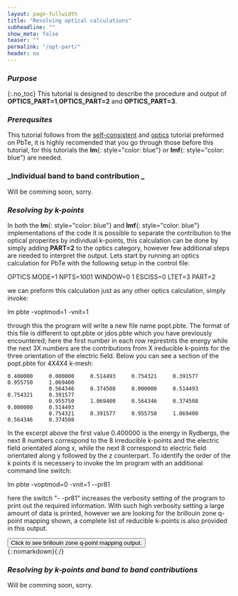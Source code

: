 ```yaml
---
layout: page-fullwidth
title: "Resolving optical calculations"
subheadline: ""
show_meta: false
teaser: ""
permalink: "/opt-part/"
header: no
---
```


### _Purpose_
{:.no_toc}
This tutorial is designed to describe the procedure and output of **OPTICS_PART=1**,**OPTICS_PART=2** and **OPTICS_PART=3**. 

### _Prerequsites_
This tutorial follows from the [self-consistent](http://lordcephei.github.io/asa-doc/) and [optics](http://lordcephei.github.io/docs-equ-optics/) tutorial preformed on PbTe, it is highly recomended that you go through those before this tutorial, for this tutorials the **lm**{: style="color: blue"} or  **lmf**{: style="color: blue"} are needed.

### _Individual band to band contribution _

Will be comming soon, sorry.

### _Resolving by k-points_
In both the **lm**{: style="color: blue"} and **lmf**{: style="color: blue"} implementations of the code it is possible to separate the contribution to the optical properites by individual k-points, this calculation can be done by simply adding **PART=2** to the optics category, however few additional steps are needed to interpret the output. Lets start by running an optics calculation for PbTe with the following setup in the control file:

  OPTICS  MODE=1 NPTS=1001 WINDOW=0 1 ESCISS=0 LTET=3
          PART=2

we can preform this calculation just as any other optics calculation, simply invoke:

  lm pbte -voptmod=1 -vnit=1

through this the program will write a new file name popt.pbte. The format of this file is different to opt.pbte or jdos.pbte which you have previously encountered; here the first number in each row represtnts the energy while the next 3X numbers are the contributions from X ireducible k-points for the three orientation of the electric field. Below you can see a section of the popt.pbte for 4X4X4 k-mesh:

    0.400000     0.000000     0.514493     0.754321     0.391577     0.955750     1.069400
                 0.564346     0.374508     0.000000     0.514493     0.754321     0.391577
                 0.955750     1.069400     0.564346     0.374508     0.000000     0.514493
                 0.754321     0.391577     0.955750     1.069400     0.564346     0.374508


In the excerpt  above the first value 0.400000 is the energy in Rydbergs, the next 8 numbers correspond to the 8 irreducible k-points and the electric field orientated along x, while the next 8 correspond to electric field orientated along y followed by the z counterpart.
To identify the order of the k points it is necessery to invoke the lm program with an additional command line switch:

   lm pbte -voptmod=0 -vnit=1 --pr81
   
here the switch "- -pr81"  increases the verbosity setting of the program to print out the required information. With such high verbosity setting a large amount of data is printed, however we are looking for the brillouin zone q-point mapping shown, a complete list of reducible k-points is also provided in this output.

<div onclick="elm = document.getElementById('foobar'); if(elm.style.display == 'none') elm.style.display = 'block'; else elm.style.display = 'none';"><button type="button" class="button tiny radius">Click to see brillouin zone q-point mapping output.</button></div>
{::nomarkdown}<div style="display:none;margin:0px 25px 0px 25px;"id="foobar">{:/}

 BZMESH: qp mapping
 
 i1..i3                           qp                    iq  ig  g
 (1,1,1)           0.000000    0.000000    0.000000     1    1 i*i
 (2,1,1)          -0.250000    0.250000    0.250000     2    1 i*i
 (4,1,1)           0.250000   -0.250000   -0.250000     2    2 i
 (1,2,1)           0.250000   -0.250000    0.250000     2    3 r3(1,1,-1)
 (1,4,1)          -0.250000    0.250000   -0.250000     2    4 i*r3(1,1,-1)
 (4,4,4)          -0.250000   -0.250000   -0.250000     2    5 r3(-1,-1,1)
 (2,2,2)           0.250000    0.250000    0.250000     2    6 i*r3(-1,-1,1)
 (1,1,2)           0.250000    0.250000   -0.250000     2    9 r3(-1,-1,-1)
 (1,1,4)          -0.250000   -0.250000    0.250000     2   10 i*r3(-1,-1,-1)
 (3,1,1)          -0.500000    0.500000    0.500000     3    1 i*i
 (1,3,1)           0.500000   -0.500000    0.500000     3    3 r3(1,1,-1)
 (3,3,3)          -0.500000   -0.500000   -0.500000     3    5 r3(-1,-1,1)
 (1,1,3)           0.500000    0.500000   -0.500000     3    9 r3(-1,-1,-1)
 (2,2,1)           0.000000    0.000000    0.500000     4    1 i*i
 (4,4,1)           0.000000    0.000000   -0.500000     4    2 i
 (4,1,4)           0.000000   -0.500000    0.000000     4    3 r3(1,1,-1)
 (2,1,2)           0.000000    0.500000    0.000000     4    4 i*r3(1,1,-1)
 (1,4,4)          -0.500000    0.000000    0.000000     4    5 r3(-1,-1,1)
 (1,2,2)           0.500000    0.000000    0.000000     4    6 i*r3(-1,-1,1)
 (3,2,1)          -0.250000    0.250000    0.750000     5    1 i*i
 (3,4,1)           0.250000   -0.250000   -0.750000     5    2 i
 (4,2,4)           0.250000   -0.750000    0.250000     5    3 r3(1,1,-1)
 (2,4,2)          -0.250000    0.750000   -0.250000     5    4 i*r3(1,1,-1)
 (4,3,3)          -0.750000   -0.250000   -0.250000     5    5 r3(-1,-1,1)
 (2,3,3)           0.750000    0.250000    0.250000     5    6 i*r3(-1,-1,1)
 (1,3,2)           0.750000   -0.250000    0.250000     5    7 r3d
 (1,3,4)          -0.750000    0.250000   -0.250000     5    8 i*r3d
 (2,1,3)           0.250000    0.750000   -0.250000     5    9 r3(-1,-1,-1)
 (4,1,3)          -0.250000   -0.750000    0.250000     5   10 i*r3(-1,-1,-1)
 (3,3,4)          -0.250000   -0.250000   -0.750000     5   11 r2x
 (3,3,2)           0.250000    0.250000    0.750000     5   12 mx
 (2,4,4)          -0.750000    0.250000    0.250000     5   17 r3(1,-1,-1)
 (4,2,2)           0.750000   -0.250000   -0.250000     5   18 i*r3(1,-1,-1)
 (3,1,2)          -0.250000    0.750000    0.250000     5   19 r3(-1,1,1)
 (3,1,4)           0.250000   -0.750000   -0.250000     5   20 i*r3(-1,1,1)
 (1,4,3)          -0.750000   -0.250000    0.250000     5   23 r2(1,0,-1)
 (1,2,3)           0.750000    0.250000   -0.250000     5   24 m(1,0,-1)
 (4,4,2)           0.250000    0.250000   -0.750000     5   25 r2y
 (2,2,4)          -0.250000   -0.250000    0.750000     5   26 my
 (2,3,1)           0.250000   -0.250000    0.750000     5   33 r2z
 (4,3,1)          -0.250000    0.250000   -0.750000     5   34 mz
 (3,4,3)          -0.250000   -0.750000   -0.250000     5   41 r3(1,-1,1)
 (3,2,3)           0.250000    0.750000    0.250000     5   42 i*r3(1,-1,1)
 (4,2,1)          -0.500000    0.500000    1.000000     6    1 i*i
 (2,4,1)           0.500000   -0.500000   -1.000000     6    2 i
 (4,3,4)           0.500000   -1.000000    0.500000     6    3 r3(1,1,-1)
 (2,3,2)          -0.500000    1.000000   -0.500000     6    4 i*r3(1,1,-1)
 (3,2,2)          -1.000000   -0.500000   -0.500000     6    5 r3(-1,-1,1)
 (3,4,4)           1.000000    0.500000    0.500000     6    6 i*r3(-1,-1,1)
 (1,4,2)           1.000000   -0.500000    0.500000     6    7 r3d
 (1,2,4)          -1.000000    0.500000   -0.500000     6    8 i*r3d
 (2,1,4)           0.500000    1.000000   -0.500000     6    9 r3(-1,-1,-1)
 (4,1,2)          -0.500000   -1.000000    0.500000     6   10 i*r3(-1,-1,-1)
 (2,2,3)          -0.500000   -0.500000   -1.000000     6   11 r2x
 (4,4,3)           0.500000    0.500000    1.000000     6   12 mx
 (3,3,1)           0.000000    0.000000    1.000000     7    1 i*i
 (3,1,3)           0.000000   -1.000000    0.000000     7    3 r3(1,1,-1)
 (1,3,3)          -1.000000    0.000000    0.000000     7    5 r3(-1,-1,1)
 (4,3,2)           0.000000    0.500000    1.000000     8    1 i*i
 (2,3,4)           0.000000   -0.500000   -1.000000     8    2 i
 (3,2,4)           0.500000   -1.000000    0.000000     8    3 r3(1,1,-1)
 (3,4,2)          -0.500000    1.000000    0.000000     8    4 i*r3(1,1,-1)
 (4,2,3)          -1.000000    0.000000   -0.500000     8    5 r3(-1,-1,1)
 (2,4,3)           1.000000    0.000000    0.500000     8    6 i*r3(-1,-1,1)

{::nomarkdown}</div>{:/}


### _Resolving by k-points and band to band contributions_

Will be comming soon, sorry.
